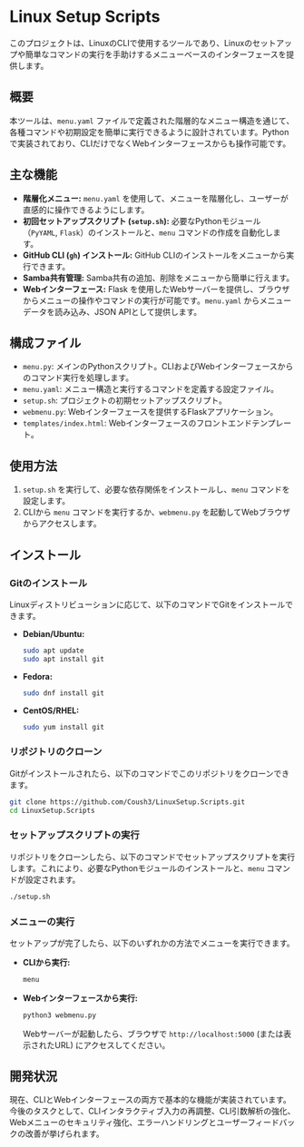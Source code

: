 # Linux Setup Scripts

このプロジェクトは、LinuxのCLIで使用するツールであり、Linuxのセットアップや簡単なコマンドの実行を手助けするメニューベースのインターフェースを提供します。

## 概要

本ツールは、`menu.yaml` ファイルで定義された階層的なメニュー構造を通じて、各種コマンドや初期設定を簡単に実行できるように設計されています。Pythonで実装されており、CLIだけでなくWebインターフェースからも操作可能です。

## 主な機能

*   **階層化メニュー:** `menu.yaml` を使用して、メニューを階層化し、ユーザーが直感的に操作できるようにします。
*   **初回セットアップスクリプト (`setup.sh`):** 必要なPythonモジュール（`PyYAML`, `Flask`）のインストールと、`menu` コマンドの作成を自動化します。
*   **GitHub CLI (`gh`) インストール:** GitHub CLIのインストールをメニューから実行できます。
*   **Samba共有管理:** Samba共有の追加、削除をメニューから簡単に行えます。
*   **Webインターフェース:** Flask を使用したWebサーバーを提供し、ブラウザからメニューの操作やコマンドの実行が可能です。`menu.yaml` からメニューデータを読み込み、JSON APIとして提供します。

## 構成ファイル

*   `menu.py`: メインのPythonスクリプト。CLIおよびWebインターフェースからのコマンド実行を処理します。
*   `menu.yaml`: メニュー構造と実行するコマンドを定義する設定ファイル。
*   `setup.sh`: プロジェクトの初期セットアップスクリプト。
*   `webmenu.py`: Webインターフェースを提供するFlaskアプリケーション。
*   `templates/index.html`: Webインターフェースのフロントエンドテンプレート。

## 使用方法

1.  `setup.sh` を実行して、必要な依存関係をインストールし、`menu` コマンドを設定します。
2.  CLIから `menu` コマンドを実行するか、`webmenu.py` を起動してWebブラウザからアクセスします。

## インストール

### Gitのインストール

Linuxディストリビューションに応じて、以下のコマンドでGitをインストールできます。

*   **Debian/Ubuntu:**
    ```bash
    sudo apt update
    sudo apt install git
    ```
*   **Fedora:**
    ```bash
    sudo dnf install git
    ```
*   **CentOS/RHEL:**
    ```bash
    sudo yum install git
    ```

### リポジトリのクローン

Gitがインストールされたら、以下のコマンドでこのリポジトリをクローンできます。

```bash
git clone https://github.com/Coush3/LinuxSetup.Scripts.git
cd LinuxSetup.Scripts
```

### セットアップスクリプトの実行

リポジトリをクローンしたら、以下のコマンドでセットアップスクリプトを実行します。これにより、必要なPythonモジュールのインストールと、`menu` コマンドが設定されます。

```bash
./setup.sh
```

### メニューの実行

セットアップが完了したら、以下のいずれかの方法でメニューを実行できます。

*   **CLIから実行:**
    ```bash
    menu
    ```
*   **Webインターフェースから実行:**
    ```bash
    python3 webmenu.py
    ```
    Webサーバーが起動したら、ブラウザで `http://localhost:5000` (または表示されたURL) にアクセスしてください。

## 開発状況

現在、CLIとWebインターフェースの両方で基本的な機能が実装されています。今後のタスクとして、CLIインタラクティブ入力の再調整、CLI引数解析の強化、Webメニューのセキュリティ強化、エラーハンドリングとユーザーフィードバックの改善が挙げられます。
